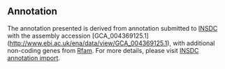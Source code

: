 
Annotation
----------

The annotation presented is derived from annotation submitted to
[INSDC](http://www.insdc.org) with the assembly accession [GCA\_004369125.1]
(http://www.ebi.ac.uk/ena/data/view/GCA_004369125.1),
with additional non-coding genes from
[Rfam](http://rfam.xfam.org/). For more details, please visit [INSDC
annotation import](http://ensemblgenomes.org/info/data/insdc_annotation).
